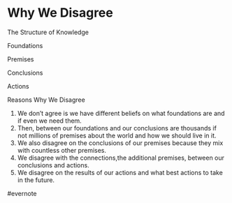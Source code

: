 # Why We Disagree

The Structure of Knowledge

Foundations

Premises

Conclusions

Actions

Reasons Why We Disagree

1. We don’t agree is we have different beliefs on what foundations are and if even we need them.
2. Then, between our foundations and our conclusions are thousands if not millions of premises about the world and how we should live in it.
3. We also disagree on the conclusions of our premises because they mix with countless other premises.
4. We disagree with the connections,the additional premises, between our conclusions and actions.
5. We disagree on the results of our actions and what best actions to take in the future.

\#evernote

